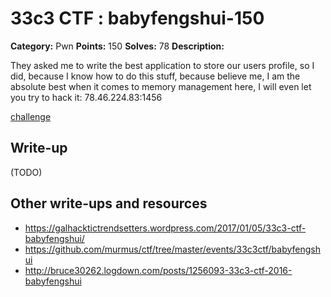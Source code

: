 # 33c3 CTF : babyfengshui-150

**Category:** Pwn
**Points:** 150
**Solves:** 78
**Description:**

They asked me to write the best application to store our users profile, so I did, because I know how to do this stuff, because believe me, I am the absolute best when it comes to memory management here, I will even let you try to hack it: 78.46.224.83:1456

[challenge](babyfengshui.tar.xz)

## Write-up

(TODO)

## Other write-ups and resources

* https://galhacktictrendsetters.wordpress.com/2017/01/05/33c3-ctf-babyfengshui/
* https://github.com/murmus/ctf/tree/master/events/33c3ctf/babyfengshui
* http://bruce30262.logdown.com/posts/1256093-33c3-ctf-2016-babyfengshui
